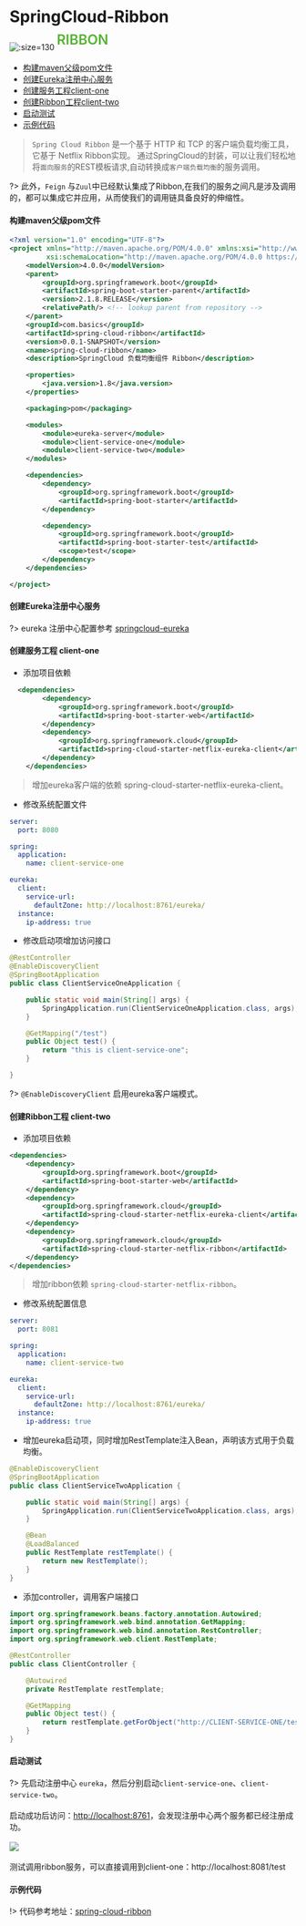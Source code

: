 
# SpringCloud-Ribbon

![](../images/spring.png ':size=130') <span style="position: relative; top: -10px;font-size:24px;font-weight: 600; color: #55b432;">RIBBON</span>

- [构建maven父级pom文件](/framework/springcloud/docs/ribbon?id=构建maven父级pom文件)
- [创建Eureka注册中心服务](/framework/springcloud/docs/ribbon?id=创建Eureka注册中心服务)
- [创建服务工程client-one](/framework/springcloud/docs/ribbon?id=创建服务工程-client-one)
- [创建Ribbon工程client-two](/framework/springcloud/docs/ribbon?id=创建ribbon工程-client-two)
- [启动测试](/framework/springcloud/docs/ribbon?id=启动测试)
- [示例代码](/framework/springcloud/docs/ribbon?id=示例代码)

>`Spring Cloud Ribbon` 是一个基于 HTTP 和 TCP 的客户端负载均衡工具，它基于 Netflix Ribbon实现。 通过SpringCloud的封装，可以让我们轻松地将`面向服务`的REST模板请求,自动转换成`客户端负载均衡`的服务调用。

?> 此外，`Feign` 与`Zuul`中已经默认集成了Ribbon,在我们的服务之间凡是涉及调用的，都可以集成它并应用，从而使我们的调用链具备良好的伸缩性。

#### 构建maven父级pom文件

``` xml
<?xml version="1.0" encoding="UTF-8"?>
<project xmlns="http://maven.apache.org/POM/4.0.0" xmlns:xsi="http://www.w3.org/2001/XMLSchema-instance"
         xsi:schemaLocation="http://maven.apache.org/POM/4.0.0 https://maven.apache.org/xsd/maven-4.0.0.xsd">
    <modelVersion>4.0.0</modelVersion>
    <parent>
        <groupId>org.springframework.boot</groupId>
        <artifactId>spring-boot-starter-parent</artifactId>
        <version>2.1.8.RELEASE</version>
        <relativePath/> <!-- lookup parent from repository -->
    </parent>
    <groupId>com.basics</groupId>
    <artifactId>spring-cloud-ribbon</artifactId>
    <version>0.0.1-SNAPSHOT</version>
    <name>spring-cloud-ribbon</name>
    <description>SpringCloud 负载均衡组件 Ribbon</description>

    <properties>
        <java.version>1.8</java.version>
    </properties>

    <packaging>pom</packaging>

    <modules>
        <module>eureka-server</module>
        <module>client-service-one</module>
        <module>client-service-two</module>
    </modules>

    <dependencies>
        <dependency>
            <groupId>org.springframework.boot</groupId>
            <artifactId>spring-boot-starter</artifactId>
        </dependency>

        <dependency>
            <groupId>org.springframework.boot</groupId>
            <artifactId>spring-boot-starter-test</artifactId>
            <scope>test</scope>
        </dependency>
    </dependencies>

</project>
```

#### 创建Eureka注册中心服务

?> eureka 注册中心配置参考 [springcloud-eureka](/framework/springcloud/springcloud?id=springcloud-eureka)

#### 创建服务工程 client-one

- 添加项目依赖

``` xml
  <dependencies>
		<dependency>
			<groupId>org.springframework.boot</groupId>
			<artifactId>spring-boot-starter-web</artifactId>
		</dependency>
		<dependency>
			<groupId>org.springframework.cloud</groupId>
			<artifactId>spring-cloud-starter-netflix-eureka-client</artifactId>
		</dependency>
	</dependencies>
```

> 增加eureka客户端的依赖 spring-cloud-starter-netflix-eureka-client。

- 修改系统配置文件

``` yaml
server:
  port: 8080

spring:
  application:
    name: client-service-one

eureka:
  client:
    service-url:
      defaultZone: http://localhost:8761/eureka/
  instance:
    ip-address: true
```

- 修改启动项增加访问接口

``` java
@RestController
@EnableDiscoveryClient
@SpringBootApplication
public class ClientServiceOneApplication {

    public static void main(String[] args) {
        SpringApplication.run(ClientServiceOneApplication.class, args);
    }

    @GetMapping("/test")
    public Object test() {
        return "this is client-service-one";
    }

}
```

?>  `@EnableDiscoveryClient` 启用eureka客户端模式。

#### 创建Ribbon工程 client-two

- 添加项目依赖

``` xml
<dependencies>
    <dependency>
        <groupId>org.springframework.boot</groupId>
        <artifactId>spring-boot-starter-web</artifactId>
    </dependency>
    <dependency>
        <groupId>org.springframework.cloud</groupId>
        <artifactId>spring-cloud-starter-netflix-eureka-client</artifactId>
    </dependency>
    <dependency>
        <groupId>org.springframework.cloud</groupId>
        <artifactId>spring-cloud-starter-netflix-ribbon</artifactId>
    </dependency>
</dependencies>
```

> 增加ribbon依赖 `spring-cloud-starter-netflix-ribbon`。

- 修改系统配置信息

``` yaml
server:
  port: 8081

spring:
  application:
    name: client-service-two

eureka:
  client:
    service-url:
      defaultZone: http://localhost:8761/eureka/
  instance:
    ip-address: true
```

- 增加eureka启动项，同时增加RestTemplate注入Bean，声明该方式用于负载均衡。

``` java
@EnableDiscoveryClient
@SpringBootApplication
public class ClientServiceTwoApplication {

    public static void main(String[] args) {
        SpringApplication.run(ClientServiceTwoApplication.class, args);
    }

    @Bean
    @LoadBalanced
    public RestTemplate restTemplate() {
        return new RestTemplate();
    }
}
```

- 添加controller，调用客户端接口

``` java
import org.springframework.beans.factory.annotation.Autowired;
import org.springframework.web.bind.annotation.GetMapping;
import org.springframework.web.bind.annotation.RestController;
import org.springframework.web.client.RestTemplate;

@RestController
public class ClientController {

    @Autowired
    private RestTemplate restTemplate;

    @GetMapping
    public Object test() {
        return restTemplate.getForObject("http://CLIENT-SERVICE-ONE/test",String.class);
    }
}
```

#### 启动测试

?> 先启动注册中心 `eureka`，然后分别启动`client-service-one`、`client-service-two`。<br><br>
启动成功后访问：[http://localhost:8761](http://localhost:8761)，会发现注册中心两个服务都已经注册成功。<br><br>
![](../images/WX20190924-145520.png)<br><br>
测试调用ribbon服务，可以直接调用到client-one：http://localhost:8081/test

#### 示例代码

!> 代码参考地址：[spring-cloud-ribbon](https://github.com/zhangbiy/basics_projects/tree/master/projects/springcloud/spring-cloud-ribbon)
